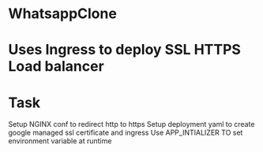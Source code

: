 # WhatsappClone

# Uses Ingress to deploy SSL HTTPS Load balancer

# Task
Setup NGINX conf to redirect http to https 
Setup deployment yaml to create google managed ssl certificate and ingress
Use APP_INTIALIZER TO set environment variable at runtime 